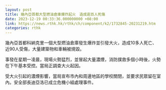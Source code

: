 ```yaml
---
layout: post
title: 幾內亞首都大型燃油倉庫爆炸起火　造成逾百人死傷
date: 2023-12-19 00:33:36.000000000 +08:00
link: https://news.rthk.hk/rthk/ch/component/k2/1732845-20231219.htm
categories: rthk
---
```


幾內亞首都科納克里一個大型燃油倉庫發生爆炸並引發大火，造成10多人死亡、近90人受傷，大量建築物和車輛被燒毀。

事發在星期一凌晨，現場火勢猛烈，並冒起大量濃煙，消防撲救多個小時後，火勢在下午基本受控。當局正調查大火起因。

受大火引起的濃煙影響，當局宣布市內和周邊地區的學校關閉，並要求民眾留在室內。安全部長迪亞洛已成立危機小組處理事件。
